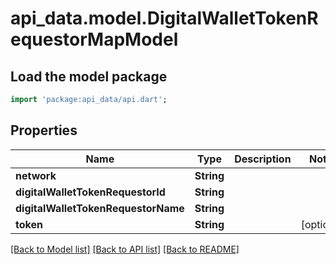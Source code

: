 # api_data.model.DigitalWalletTokenRequestorMapModel

## Load the model package
```dart
import 'package:api_data/api.dart';
```

## Properties
Name | Type | Description | Notes
------------ | ------------- | ------------- | -------------
**network** | **String** |  | 
**digitalWalletTokenRequestorId** | **String** |  | 
**digitalWalletTokenRequestorName** | **String** |  | 
**token** | **String** |  | [optional] 

[[Back to Model list]](../README.md#documentation-for-models) [[Back to API list]](../README.md#documentation-for-api-endpoints) [[Back to README]](../README.md)


